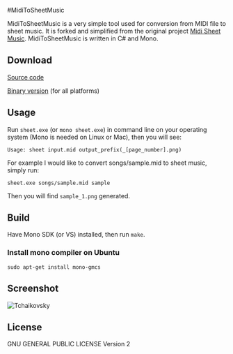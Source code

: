 #MidiToSheetMusic

MidiToSheetMusic is a very simple tool used for conversion from MIDI file to sheet music. It is forked and simplified from the original project [Midi Sheet Music](http://midisheetmusic.sourceforge.net/). MidiToSheetMusic is written in C# and Mono.

## Download

[Source code](https://github.com/BYVoid/MidiToSheetMusic/archive/master.zip)

[Binary version](http://www.byvoid.com/upload/projects/MidiToSheetMusic/sheet.exe) (for all platforms)

## Usage

Run ``sheet.exe`` (or ``mono sheet.exe``) in command line on your operating system (Mono is needed on Linux or Mac), then you will see:

    Usage: sheet input.mid output_prefix(_[page_number].png)

For example I would like to convert songs/sample.mid to sheet music, simply run:

    sheet.exe songs/sample.mid sample

Then you will find ``sample_1.png`` generated.

## Build

Have Mono SDK (or VS) installed, then run ``make``.

### Install mono compiler on Ubuntu

    sudo apt-get install mono-gmcs

## Screenshot

![Tchaikovsky](http://www.byvoid.com/upload/projects/MidiToSheetMusic/Tchaikovsky.png)

## License

GNU GENERAL PUBLIC LICENSE Version 2
